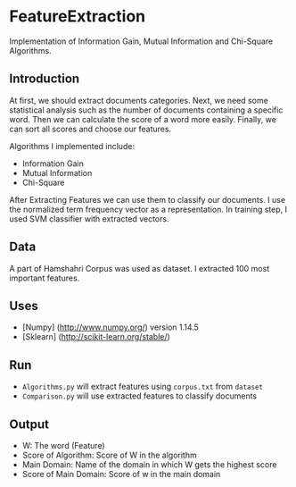 # FeatureExtraction
Implementation of Information Gain, Mutual Information and Chi-Square Algorithms.

## Introduction
At first, we should extract documents categories. Next, we need some statistical analysis such as the number of documents containing a specific word. Then we can calculate the score of a word more easily. Finally, we can sort all scores and choose our features.

Algorithms I implemented include:
 * Information Gain
 * Mutual Information
 * Chi-Square

After Extracting Features we can use them to classify our documents. I use the normalized term frequency vector as a representation. In training step, I used SVM classifier with extracted vectors.

## Data
A part of Hamshahri Corpus was used as dataset. I extracted 100 most important features.

## Uses
 - [Numpy] (http://www.numpy.org/) version 1.14.5
 - [Sklearn] (http://scikit-learn.org/stable/)

## Run
 - `Algorithms.py` will extract features using `corpus.txt` from `dataset`
 - `Comparison.py` will use extracted features to classify documents

## Output
 - W: The word (Feature) 
 - Score of Algorithm: Score of W in the algorithm
 - Main Domain: Name of the domain in which W gets the highest score
 - Score of Main Domain: Score of w in the main domain
